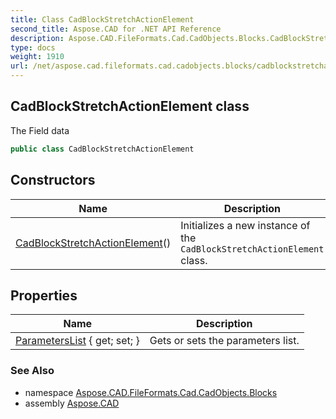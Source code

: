 ```yaml
---
title: Class CadBlockStretchActionElement
second_title: Aspose.CAD for .NET API Reference
description: Aspose.CAD.FileFormats.Cad.CadObjects.Blocks.CadBlockStretchActionElement class. The Field data
type: docs
weight: 1910
url: /net/aspose.cad.fileformats.cad.cadobjects.blocks/cadblockstretchactionelement/
---
```

## CadBlockStretchActionElement class

The Field data

```csharp
public class CadBlockStretchActionElement
```

## Constructors

| Name | Description |
| --- | --- |
| [CadBlockStretchActionElement](cadblockstretchactionelement/)() | Initializes a new instance of the `CadBlockStretchActionElement` class. |

## Properties

| Name | Description |
| --- | --- |
| [ParametersList](../../aspose.cad.fileformats.cad.cadobjects.blocks/cadblockstretchactionelement/parameterslist/) { get; set; } | Gets or sets the parameters list. |

### See Also

* namespace [Aspose.CAD.FileFormats.Cad.CadObjects.Blocks](../../aspose.cad.fileformats.cad.cadobjects.blocks/)
* assembly [Aspose.CAD](../../)


